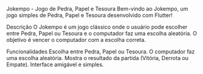 Jokempo - Jogo de Pedra, Papel e Tesoura
Bem-vindo ao Jokempo, um jogo simples de Pedra, Papel e Tesoura desenvolvido com Flutter!

Descrição
O Jokempo é um jogo clássico onde o usuário pode escolher entre Pedra, Papel ou Tesoura e o computador faz uma escolha aleatória. O objetivo é vencer o computador com a escolha correta.

Funcionalidades
Escolha entre Pedra, Papel ou Tesoura.
O computador faz uma escolha aleatória.
Mostra o resultado da partida (Vitória, Derrota ou Empate).
Interface amigável e simples.
